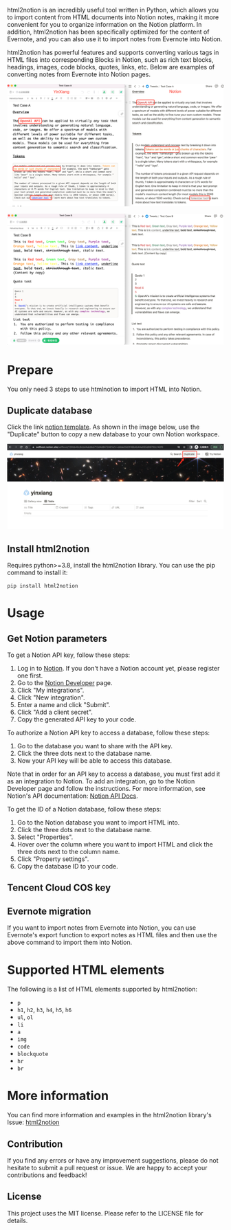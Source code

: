 html2notion is an incredibly useful tool written in Python, which allows you to import content from HTML documents into Notion notes, making it more convenient for you to organize information on the Notion platform. In addition, html2notion has been specifically optimized for the content of Evernote, and you can also use it to import notes from Evernote into Notion.

html2notion has powerful features and supports converting various tags in HTML files into corresponding Blocks in Notion, such as rich text blocks, headings, images, code blocks, quotes, links, etc. Below are examples of converting notes from Evernote into Notion pages.

![yinxiang notion(simple demos)](https://github.com/selfboot/html2notion/blob/master/demos/yinxiang_notion.png)

![yinxiang notion2(rich text)](https://github.com/selfboot/html2notion/blob/master/demos/yinxiang_notion2.png)

# Prepare

You only need 3 steps to use htmlnotion to import HTML into Notion.

## Duplicate database

Click the link [notion template](https://selfboot.notion.site/selfboot/130bb48c6cbd4abbbb713d4d8472481a?v=ddda20d3f46b4b44a055d06792c142f0). As shown in the image below, use the "Duplicate" button to copy a new database to your own Notion workspace.

![notion template](https://github.com/selfboot/html2notion/blob/master/demos/notion_templage.png)

## Install html2notion

Requires python>=3.8, install the html2notion library. You can use the pip command to install it:

```
pip install html2notion
```

# Usage

## Get Notion parameters

To get a Notion API key, follow these steps:

1. Log in to [Notion](https://www.notion.so/). If you don't have a Notion account yet, please register one first.
2. Go to the [Notion Developer](https://developers.notion.com/docs/getting-started#step-2-share-a-database-with-your-integration) page.
3. Click "My integrations".
4. Click "New integration".
5. Enter a name and click "Submit".
6. Click "Add a client secret".
7. Copy the generated API key to your code.

To authorize a Notion API key to access a database, follow these steps:

1. Go to the database you want to share with the API key.
2. Click the three dots next to the database name.
3. Now your API key will be able to access this database.

Note that in order for an API key to access a database, you must first add it as an integration to Notion. To add an integration, go to the Notion Developer page and follow the instructions. For more information, see Notion's API documentation: [Notion API Docs](https://developers.notion.com/docs/getting-started#step-2-share-a-database-with-your-integration).

To get the ID of a Notion database, follow these steps:

1. Go to the Notion database you want to import HTML into.
2. Click the three dots next to the database name.
3. Select "Properties".
4. Hover over the column where you want to import HTML and click the three dots next to the column name.
5. Click "Property settings".
6. Copy the database ID to your code.

## Tencent Cloud COS key

## Evernote migration

If you want to import notes from Evernote into Notion, you can use Evernote's export function to export notes as HTML files and then use the above command to import them into Notion.

# Supported HTML elements

The following is a list of HTML elements supported by html2notion:

- `p`
- `h1`, `h2`, `h3`, `h4`, `h5`, `h6`
- `ul`, `ol`
- `li`
- `a`
- `img`
- `code`
- `blockquote`
- `hr`
- `br`

# More information

You can find more information and examples in the html2notion library's Issue: [html2notion](https://github.com/selfboot/html2notion/issues)

## Contribution

If you find any errors or have any improvement suggestions, please do not hesitate to submit a pull request or issue. We are happy to accept your contributions and feedback!

## License

This project uses the MIT license. Please refer to the LICENSE file for details.